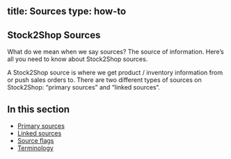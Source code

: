 title: Sources
type: how-to
---

## Stock2Shop Sources
What do we mean when we say sources? The source of information. 
Here’s all you need to know about Stock2Shop sources.

A Stock2Shop source is where we get product / inventory information from or push sales orders to. 
There are two different types of sources on Stock2Shop: “primary sources” and “linked sources“.


## In this section
- [Primary sources]()
- [Linked sources](/help/how-to/sources/ "...")
- [Source flags](/help/how-to/sources/ "...")
- [Terminology](/help/how-to/sources/ "...")

 
